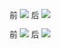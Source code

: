 前
![](Pasted%20image%2020250722144022.png)
后
![](Pasted%20image%2020250722143957.png)



前
![](Pasted%20image%2020250722144146.png)
后
![](Pasted%20image%2020250722144159.png)
